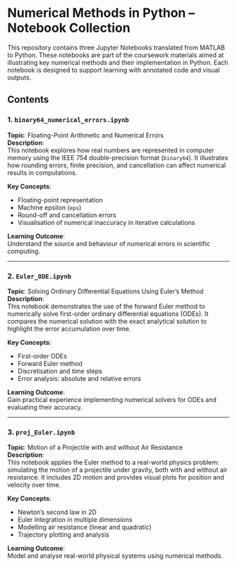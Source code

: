 # Numerical Methods in Python – Notebook Collection

This repository contains three Jupyter Notebooks translated from MATLAB to Python. These notebooks are part of the coursework materials aimed at illustrating key numerical methods and their implementation in Python. Each notebook is designed to support learning with annotated code and visual outputs.

## Contents

### 1. `binary64_numerical_errors.ipynb`

**Topic**: Floating-Point Arithmetic and Numerical Errors  
**Description**:  
This notebook explores how real numbers are represented in computer memory using the IEEE 754 double-precision format (`binary64`). It illustrates how rounding errors, finite precision, and cancellation can affect numerical results in computations.

**Key Concepts**:
- Floating-point representation  
- Machine epsilon (`eps`)  
- Round-off and cancellation errors  
- Visualisation of numerical inaccuracy in iterative calculations  

**Learning Outcome**:  
Understand the source and behaviour of numerical errors in scientific computing.

---

### 2. `Euler_ODE.ipynb`

**Topic**: Solving Ordinary Differential Equations Using Euler’s Method  
**Description**:  
This notebook demonstrates the use of the forward Euler method to numerically solve first-order ordinary differential equations (ODEs). It compares the numerical solution with the exact analytical solution to highlight the error accumulation over time.

**Key Concepts**:
- First-order ODEs  
- Forward Euler method  
- Discretisation and time steps  
- Error analysis: absolute and relative errors  

**Learning Outcome**:  
Gain practical experience implementing numerical solvers for ODEs and evaluating their accuracy.

---

### 3. `proj_Euler.ipynb`

**Topic**: Motion of a Projectile with and without Air Resistance  
**Description**:  
This notebook applies the Euler method to a real-world physics problem: simulating the motion of a projectile under gravity, both with and without air resistance. It includes 2D motion and provides visual plots for position and velocity over time.

**Key Concepts**:
- Newton’s second law in 2D  
- Euler integration in multiple dimensions  
- Modelling air resistance (linear and quadratic)  
- Trajectory plotting and analysis  

**Learning Outcome**:  
Model and analyse real-world physical systems using numerical methods.
